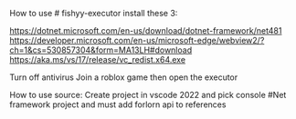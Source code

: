 How to use # fishyy-executor
install these 3:
    
https://dotnet.microsoft.com/en-us/download/dotnet-framework/net481
https://developer.microsoft.com/en-us/microsoft-edge/webview2/?ch=1&cs=530857304&form=MA13LH#download
https://aka.ms/vs/17/release/vc_redist.x64.exe

Turn off antivirus
Join a roblox game then open the executor

How to use source:
Create project in vscode 2022 and pick console #Net framework project and must add forlorn api to references
